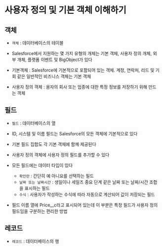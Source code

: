 # 사용자 정의 및 기본 객체 이해하기

## 객체

 - `객체` : 데이터베이스의 테이블

 - Salesforce에서 지원하는 몇 가지 유형의 개체는 기본 객체, 사용자 정의 개체, 외부 개체, 플랫폼 이벤트 및 BigObject가 있다

 - 기본객체 : Salesforce에 기본적으로 포함되어 있는 객체. 계정, 연락처, 리드 및 기회 같은 일반적인 비즈니스 객체는 기본 객체

 - 사용자 정의 객체 : 용자의 회사 또는 업종에 대한 특정 정보를 저장하기 위해 만드는 객체
  
## 필드

 - `필드` : 데이터베이스의 열

 - ID, 시스템 및 이름 필드는 Salesforce의 모든 객체에 기본적으로 있다

 - 기본 필드 집합도 각 기본 객체에 함께 제공된다

 - 사용자 정의 객체에 사용자 정의 필드를 추가할 수 있다

 - 모든 필드에는 데이터 타입이 있다
    - `확인란` : 간단히 예 아니요를 선택하는 필드
    - `날짜 또는 날짜시간` : 생일이나 세일즈 중요 단계 같은 날짜 또는 날짜/시간 조합을 표시하는 필드
    - `수식` : 사용자가 작성하는 수식에 따라 자동으로 계산되어 값이 저장되는 필드

 - 필드 이름 열에 Price__c라고 표시되어 있는데 이 부분은 특정 필드가 사용자 정의 필드임을 구분하는 편리한 방법

## 레코드

 - `레코드` : 데이터베이스의 행
